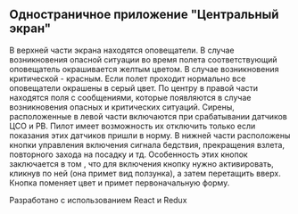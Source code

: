 ## Одностраничное приложение "Центральный экран"

В верхней части экрана находятся оповещатели. В случае возникновения опасной ситуации во время полета соответствующий оповещатель окрашивается желтым цветом. В случае возникновения критической  - красным. Если полет проходит нормально все оповещатели окрашены в серый цвет.
По центру в правой части находятся поля с сообщениями, которые появляются в случае возникновения опасных и критических ситуаций.
Сирены, расположенные в левой части включаются при срабатывании датчиков ЦСО и РВ. Пилот имеет возможность их отключить только если показания этих датчиков пришли в норму.
В нижней части расположены кнопки управления включения сигнала бедствия, прекращения взлета, повторного захода на посадку и тд. Особенность этих кнопок заключается в том , что для включения кнопку нужно активировать, кликнув по ней (она примет вид ползунка), а затем перетащить вверх. Кнопка поменяет цвет и примет первоначальную форму.

Разработано с использованием React и Redux
